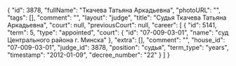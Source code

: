 {
    "id": 3878,
    "fullName": "Ткачева Татьяна Аркадьевна",
    "photoURL": "",
    "tags": [],
    "comment": "",
    "layout": "judge",
    "title": "Судья Ткачева Татьяна Аркадьевна",
    "court": null,
    "previousCourt": null,
    "career": [
        {
            "id": 5141,
            "term": 5,
            "type": "appointed",
            "court": {
                "id": "07-009-03-01",
                "name": "суд Центрального района г. Минска"
            },
            "extra": [],
            "comment": "",
            "house_id": "07-009-03-01",
            "judge_id": 3878,
            "position": "судья",
            "term_type": "years",
            "timestamp": "2012-01-09",
            "decree_number": "22"
        }
    ]
}